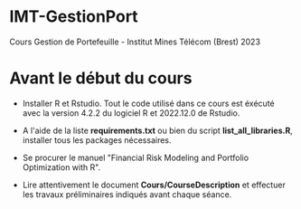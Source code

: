 # IMT-GestionPort
Cours Gestion de Portefeuille - Institut Mines Télécom (Brest) 2023

# Avant le début du cours

- Installer R et Rstudio. Tout le code utilisé dans ce cours est éxécuté avec la version 4.2.2 du logiciel R et 2022.12.0 de Rstudio. 

- A l'aide de la liste **requirements.txt** ou bien du script **list_all_libraries.R**, installer tous les packages nécessaires.

- Se procurer le manuel "Financial Risk Modeling and Portfolio Optimization with R".

- Lire attentivement le document **Cours/CourseDescription** et effectuer les travaux préliminaires indiqués avant chaque séance.


